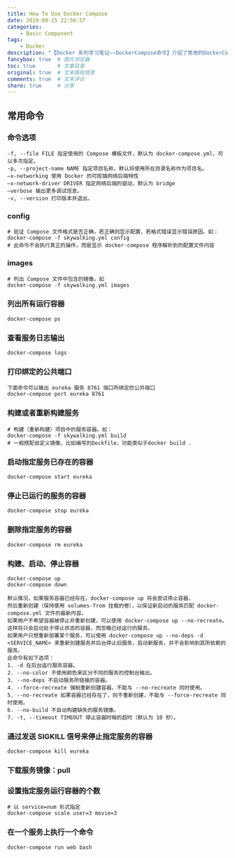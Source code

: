 ```yaml
---
title: How To Use Docker Compose
date: 2019-09-15 22:56:57
categories:
    - Basic Component
tags:
    - Docker
description: "【Docker 系列学习笔记——DockerCompose命令】介绍了常用的DockerCompose命令"
fancybox: true  # 图片浏览器
toc: true       # 文章目录
original: true  # 文末版权信息 
comments: true  # 文末评论
share: true     # 分享
---
```



## 常用命令
### 命令选项
```
-f, --file FILE 指定使用的 Compose 模板文件，默认为 docker-compose.yml，可以多次指定。
-p, --project-name NAME 指定项目名称，默认将使用所在目录名称作为项目名。
–x-networking 使用 Docker 的可拔插网络后端特性
–x-network-driver DRIVER 指定网络后端的驱动，默认为 bridge
–verbose 输出更多调试信息。
-v, --version 打印版本并退出。
```
### config
```
# 验证 Compose 文件格式是否正确，若正确则显示配置，若格式错误显示错误原因。如：
docker-compose -f skywalking.yml config
# 此命令不会执行真正的操作，而是显示 docker-compose 程序解析到的配置文件内容
```
### images
```
# 列出 Compose 文件中包含的镜像。如
docker-compose -f skywalking.yml images
```
### 列出所有运行容器
```
docker-compose ps
```
### 查看服务日志输出
```
docker-compose logs
```
### 打印绑定的公共端口
```
下面命令可以输出 eureka 服务 8761 端口所绑定的公共端口
docker-compose port eureka 8761
```
### 构建或者重新构建服务
```
# 构建（重新构建）项目中的服务容器。如：
docker-compose -f skywalking.yml build
# 一般搭配自定义镜像，比如编写的Dockfile，功能类似于docker build .
```
### 启动指定服务已存在的容器
```
docker-compose start eureka
```
### 停止已运行的服务的容器
```
docker-compose stop eureka
```
### 删除指定服务的容器
```
docker-compose rm eureka
```
### 构建、启动、停止容器
```
docker-compose up
docker-compose down

默认情况，如果服务容器已经存在，docker-compose up 将会尝试停止容器，
然后重新创建（保持使用 volumes-from 挂载的卷），以保证新启动的服务匹配 docker-compose.yml 文件的最新内容。
如果用户不希望容器被停止并重新创建，可以使用 docker-compose up --no-recreate。
这样将只会启动处于停止状态的容器，而忽略已经运行的服务。
如果用户只想重新部署某个服务，可以使用 docker-compose up --no-deps -d <SERVICE_NAME> 来重新创建服务并后台停止旧服务，启动新服务，并不会影响到其所依赖的服务。
此命令有如下选项：
1. -d 在后台运行服务容器。
2. --no-color 不使用颜色来区分不同的服务的控制台输出。
3. --no-deps 不启动服务所链接的容器。
4. --force-recreate 强制重新创建容器，不能与 --no-recreate 同时使用。
5. --no-recreate 如果容器已经存在了，则不重新创建，不能与 --force-recreate 同时使用。
6. --no-build 不自动构建缺失的服务镜像。
7. -t, --timeout TIMEOUT 停止容器时候的超时（默认为 10 秒）。
```
### 通过发送 SIGKILL 信号来停止指定服务的容器
```
docker-compose kill eureka
```
### 下载服务镜像：pull
### 设置指定服务运行容器的个数
```
# 以 service=num 形式指定
docker-compose scale user=3 movie=3
```
### 在一个服务上执行一个命令
```
docker-compose run web bash
```